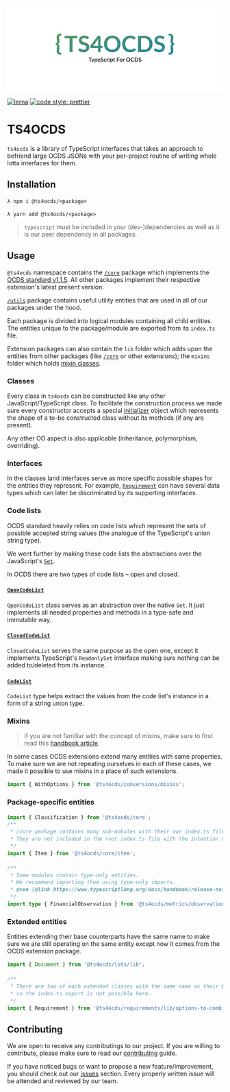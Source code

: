 ![logo](https://raw.githubusercontent.com/uStudioTeam/ts4ocds/main/ts4ocds-banner.png)

[![lerna](https://img.shields.io/badge/maintained%20with-lerna-cc00ff.svg)](https://lerna.js.org/)
[![code style: prettier](https://img.shields.io/badge/code_style-prettier-ff69b4.svg?style=flat-square)](https://github.com/prettier/prettier)

# TS4OCDS

`ts4ocds` is a library of TypeScript interfaces that takes an approach
to befriend large OCDS JSONs with your per-project routine of
writing whole lotta interfaces for them.

## Installation

```shell script
λ npm i @ts4ocds/<package>
```

```shell script
λ yarn add @ts4ocds/<package>
```

> `typescript` must be included in your (dev-)dependencies as well as it is our peer dependency in all packages.

## Usage

`@ts4ocds` namespace contains the [`/core`](https://github.com/uStudioTeam/ts4ocds/tree/main/packages/core) package which implements the [OCDS standard v1.1.5](https://standard.open-contracting.org/latest/en/).
All other packages implement their respective extension's latest present version.

[`/utils`](https://github.com/uStudioTeam/ts4ocds/tree/main/packages/utils) package contains useful utility entities that are used in all of our packages under the hood.

Each package is divided into logical modules containing all child entities.
The entities unique to the package/module are exported from its `index.ts` file.

Extension packages can also contain the `lib` folder which adds upon the entities from other packages
(like [`/core`](https://github.com/uStudioTeam/ts4ocds/tree/main/packages/core) or other extensions);
the `mixins` folder which holds [mixin classes](https://www.typescriptlang.org/docs/handbook/mixins.html).

### Classes

Every class in `ts4ocds` can be constructed like any other JavaScript/TypeScript class.
To facilitate the construction process we made sure every constructor accepts a special
[initializer](https://github.com/uStudioTeam/ts4ocds/tree/main/packages/utils/src/initializable/initializer.d.ts) object which represents the shape
of a to-be constructed class without its methods (if any are present).

Any other OO aspect is also applicable (inheritance, polymorphism, overriding).

### Interfaces

In the classes land interfaces serve as more specific possible shapes for the entities they represent.
For example, [`Requirement`](https://github.com/uStudioTeam/ts4ocds/tree/main/packages/requirements/src/requirement/requirement.ts) can have several data types
which can later be discriminated by its supporting interfaces.

### Code lists

OCDS standard heavily relies on code lists which represent the sets of possible accepted
string values (the analogue of the TypeScript's union string type).

We went further by making these code lists the abstractions over the JavaScript's [`Set`](https://developer.mozilla.org/ru/docs/Web/JavaScript/Reference/Global_Objects/Set).

In OCDS there are two types of code lists – open and closed.

#### [`OpenCodeList`](https://github.com/uStudioTeam/ts4ocds/tree/main/packages/utils/src/code-list/open-code-list.ts)

`OpenCodeList` class serves as an abstraction over the native `Set`.
It just implements all needed properties and methods in a type-safe and immutable way.

#### [`ClosedCodeList`](https://github.com/uStudioTeam/ts4ocds/tree/main/packages/utils/src/code-list/closed-code-list.ts)

`ClosedCodeList` serves the same purpose as the open one, except it implements TypeScript's `ReadonlySet`
interface making sure nothing can be added to/deleted from its instance.

#### [`CodeList`](https://github.com/uStudioTeam/ts4ocds/tree/main/packages/utils/src/code-list/code-list.d.ts)

`CodeList` type helps extract the values from the code list's instance in a form of a string union type.

### Mixins

> If you are not familiar with the concept of mixins, make sure to first read this [handbook article](https://www.typescriptlang.org/docs/handbook/mixins.html).

In some cases OCDS extensions extend many entities with same properties.
To make sure we are not repeating ourselves in each of these cases, we made it possible to use mixins
in a place of such extensions.

```typescript
import { WithOptions } from '@ts4ocds/conversions/mixins';
```

### Package-specific entities

```typescript
import { Classification } from '@ts4ocds/core';
/**
 * /core package contains many sub-mobules with their own index.ts files.
 * They are not included in the root index.ts file with the intention not to pollute it.
 */
import { Item } from '@ts4ocds/core/item';

/**
 * Some modules contain type-only entities.
 * We recommend importing them using type-only imports.
 * @see {@link https://www.typescriptlang.org/docs/handbook/release-notes/typescript-3-8.html#type-only-imports-and-export}
 */
import type { FinancialObservation } from '@ts4ocds/metrics/observation';
```

### Extended entities

Entities extending their base counterparts have the same name to make sure we are still operating
on the same entity except now it comes from the OCDS extension package.

```typescript
import { Document } from '@ts4ocds/lots/lib';

/**
 * There are two of each extended classes with the same name as their base,
 * so the index.ts export is not possible here.
 */
import { Requirement } from '@ts4ocds/requirements/lib/options-to-combine';
```

## Contributing

We are open to receive any contributings to our project. If you are willing to contribute,
please make sure to read our [contributing](https://github.com/uStudioTeam/ts4ocds/blob/main/CONTRIBUTING.md)
guide.

If you have noticed bugs or want to propose a new feature/improvement, you should check out
our [issues](https://github.com/uStudioTeam/ts4ocds/issues) section. Every properly
written issue will be attended and reviewed by our team.
